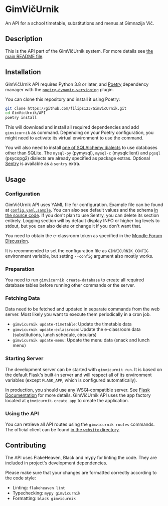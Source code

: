 GimVičUrnik
===========

An API for a school timetable, substitutions and menus at Gimnazija Vič.

## Description

This is the API part of the GimVičUrnik system. For more details see [the main README file](../README.md).

## Installation

GimVičUrnik API requires Python 3.8 or later, and [Poetry](https://python-poetry.org/) dependency manager with the [`poetry-dynamic-versioning`](https://pypi.org/project/poetry-dynamic-versioning/) plugin.

You can clone this repository and install it using Poetry:

```bash
git clone https://github.com/filips123/GimVicUrnik.git
cd GimVicUrnik/API
poetry install
```

This will download and install all required dependencies and add `gimvicurnik` as command. Depending on your Poetry configuration, you might need to activate its virtual environment to use the command.

You will also need to install [one of SQLAlchemy dialects](https://docs.sqlalchemy.org/en/13/dialects/index.html) to use databases other than SQLite. The `mysql-py` (pymysql), `mysql-c` (mysqlclient) and `pgsql` (psycopg2) dialects are already specified as package extras. Optional [Sentry](https://sentry.io/) is available as a `sentry` extra.

## Usage

### Configuration

GimVičUrnik API uses YAML file for configuration. Example file can be found at [`config.yaml.sample`](config.yaml.sample). You can also see default values and the schema [in the source code](gimvicurnik/config/__init__.py). If you don't plan to use Sentry, you can delete its section entirely. Logging section will by default display INFO or higher log levels to stdout, but you can also delete or change it if you don't want that.

You need to obtain the e-classroom token as specified in the [Moodle Forum Discussion](https://moodle.org/mod/forum/discuss.php?d=193857).

It is recommended to set the configuration file as `GIMVICURNIK_CONFIG` environment variable, but setting `--config` argument also mostly works.

### Preparation

You need to run `gimvicurnik create-database` to create all required database tables before running other commands or the server.

### Fetching Data

Data need to be fetched and updated in separate commands from the web server. Most likely you want to execute them periodically in a cron job.

* `gimvicurnik update-timetable`: Update the timetable data
* `gimvicurnik update-eclassroom`: Update the e-classroom data (substitutions, lunch schedule, circulars)
* `gimvicurnik update-menu`: Update the menu data (snack and lunch menu)

### Starting Server

The development server can be started with `gimvicurnik run`. It is based on the default Flask's built-in server and will respect all of its environment variables (except `FLASK_APP`, which is configured automatically).

In production, you should use any WSGI-compatible server. See [Flask Documentation](https://flask.palletsprojects.com/en/2.1.x/deploying/) for more details. GimVičUrnik API uses the app factory located at `gimvicurnik.create_app` to create the application.

### Using the API

You can retrieve all API routes using the `gimvicurnik routes` commands. The official client can be found [in the `website` directory](../website).

## Contributing

The API uses FlakeHeaven, Black and mypy for linting the code. They are included in project's development dependencies.

Please make sure that your changes are formatted correctly according to the code style:

* Linting: `flakeheaven lint`
* Typechecking: `mypy gimvicurnik`
* Formatting: `black gimvicurnik`
